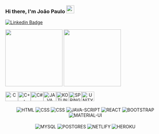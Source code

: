 ### Hi there, I'm João Paulo <img src="https://media.giphy.com/media/hvRJCLFzcasrR4ia7z/giphy.gif" width="25px">

[![Linkedin Badge](https://img.shields.io/badge/-LinkedIn-0e76a8?style=flat-square&logo=Linkedin&logoColor=white)](https://www.linkedin.com/in/joao-paulodev/)


<p>
<img  height="180em" src="https://github-readme-stats.vercel.app/api?username=root-who&show_icons=true&hide_border=true&&count_private=true&include_all_commits=true" />
<img height="180em" src="https://github-readme-stats.vercel.app/api/top-langs/?username=root-who&exclude_repo=KNN-Image-Classification&show_icons=true&hide_border=true&layout=compact&langs_count=8"/>
</p>

<div align="center" style="display: flex; align-itens: center">
<img height="30" width="40" align="center" alt="C" src="https://img.shields.io/badge/C-00599C?style=for-the-badge&logo=c&logoColor=white"/>
<img height="30" width="40" align="center" alt="C++" src="https://img.shields.io/badge/C%2B%2B-00599C?style=for-the-badge&logo=c%2B%2B&logoColor=white"/>
<img height="30" width="40" align="center" alt="C#" src="https://img.shields.io/badge/C%23-239120?style=for-the-badge&logo=c-sharp&logoColor=white"/>
<img height="30" width="40" align="center" alt="JAVA" src="https://img.shields.io/badge/-Java-007396?style=flat-square&logo=java"/>
<img height="30" width="40" align="center" alt="KOTLIN" src="https://img.shields.io/badge/Kotlin-0095D5?&style=for-the-badge&logo=kotlin&logoColor=white"/>
<img height="30" width="40" align="center" alt="SPRINGBOOT" src="https://img.shields.io/badge/-Spring-6DB33F?style=flat-square&logo=spring&logoColor=white"/>
<img height="30" width="40" align="center" alt="UNITY" src="https://img.shields.io/badge/Unity-100000?style=for-the-badge&logo=unity&logoColor=white"/>
</div>

<br>

<div align="center" >
<img align="center" alt="HTML" src="https://img.shields.io/badge/HTML5-E34F26?style=for-the-badge&logo=html5&logoColor=white"/>
<img align="center" alt="CSS" src="https://img.shields.io/badge/CSS-239120?&style=for-the-badge&logo=css3&logoColor=white"/>
<img align="center" alt="CSS" src="https://img.shields.io/badge/CSS3-1572B6?style=for-the-badge&logo=css3&logoColor=whit"/>
<img align="center" alt="JAVA-SCRIPT" src="https://img.shields.io/badge/JavaScript%20-%23F7DF1E.svg?logo=javascript&logoColor=black"/>
<img align="center" alt="REACT" src="https://img.shields.io/badge/-React%20-%2320232a.svg?&style=flat-square&logo=react&logoColor=%2361DAFB"/>
<img align="center" alt="BOOTSTRAP" src="https://img.shields.io/badge/Bootstrap-563D7C?style=for-the-badge&logo=bootstrap&logoColor=white"/>
<img align="center" alt="MATERIAL-UI" src="https://img.shields.io/badge/Material--UI-0081CB?style=flat-square&logo=material-ui&logoColor=white"/>
</div>

<br>

<div align="center">
<img align="center" alt="MYSQL" src="https://img.shields.io/badge/MySQL-00000F?style=for-the-badge&logo=mysql&logoColor=white"/>
<img align="center" alt="POSTGRES" src="https://img.shields.io/badge/-Postgresql-336791.svg?&style=flat-square&logo=postgresql&logoColor=white"/>
<img align="center" alt="NETLIFY" src="https://img.shields.io/badge/Netlify-00C7B7?style=for-the-badge&logo=netlify&logoColor=white"/>
<img align="center" alt="HEROKU" src="https://img.shields.io/badge/Heroku-430098?style=for-the-badge&logo=heroku&logoColor=white"/>
</div>
